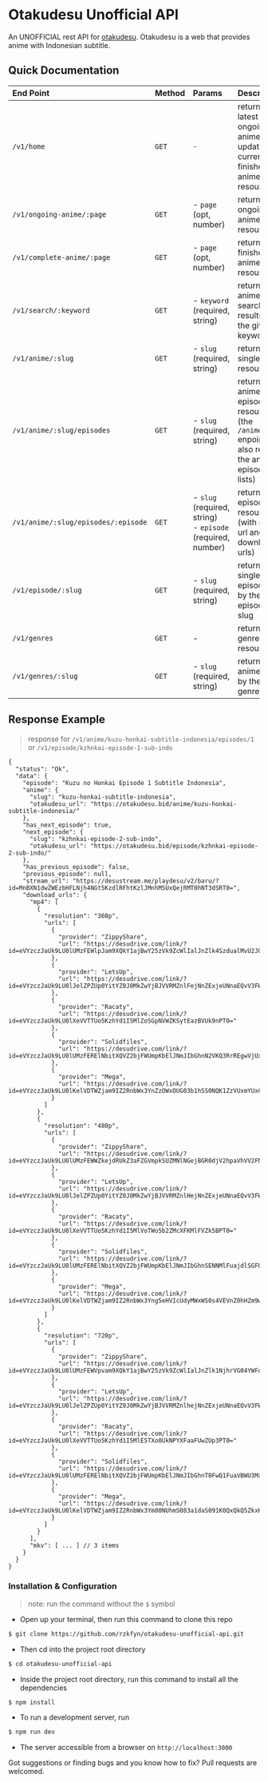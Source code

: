 # Otakudesu Unofficial API

An UNOFFICIAL rest API for [otakudesu](https://otakudesu.lol). Otakudesu is a web that provides anime with Indonesian subtitle.

## Quick Documentation 

| End Point | Method | Params | Description | Example |
| :-- | :-- | :-- | :-- | :-- |
| `/v1/home` | `GET` | `-`  | returns latest ongoing anime update & currently finished anime resources | [`/v1/home`](https://dinzz-anime-api.vercel.app/v1/home) |
| `/v1/ongoing-anime/:page` | `GET` | - `page` (opt, number) | returns ongoing anime resources | [`/v1/ongoing-anime`](https://dinzz-anime-api.vercel.app/v1/ongoing-anime) |
| `/v1/complete-anime/:page` | `GET` | - `page` (opt, number)  | returns finished anime resources | [`/v1/complete-anime/10`](https://dinzz-anime-api.vercel.app/v1/complete-anime/10) |
| `/v1/search/:keyword` | `GET` | - `keyword` (required, string)  | returns anime search results from the given keyword | [`/v1/search/Hibike Euphonium`](https://dinzz-anime-api.vercel.app/v1/search/Hibike%20Euphonium) |
| `/v1/anime/:slug` | `GET` | - `slug` (required, string)  | returns single anime resource | [`/v1/anime/kuzu-honkai-subtitle-indonesia`](https://dinzz-anime-api.vercel.app/v1/anime/kuzu-honkai-subtitle-indonesia) |
| `/v1/anime/:slug/episodes` | `GET` | - `slug` (required, string)  | returns anime episode lists resource (the `/anime/:slug` enpoint's also return the anime episode lists) | [`/v1/anime/kuzu-honkai-subtitle-indonesia/episodes`](https://dinzz-anime-api.vercel.app/v1/anime/kuzu-honkai-subtitle-indonesia/episodes) |
| `/v1/anime/:slug/episodes/:episode` | `GET` | - `slug` (required, string) <br> - `episode` (required, number)  | returns episode resource (with stream url and download urls) | [`/v1/anime/kuzu-honkai-subtitle-indonesia/episodes/1`](https://dinzz-anime-api.vercel.app/v1/anime/kuzu-honkai-subtitle-indonesia/episodes/1) |
| `/v1/episode/:slug` | `GET` | - `slug` (required, string)  | returns single episode data by the episode's slug | [`/v1/episode/kzhnkai-episode-1-sub-indo`](https://dinzz-anime-api.vercel.app/v1/episode/kzhnkai-episode-1-sub-indo) |
| `/v1/genres` | `GET` | - | returns genre lists resource | [`/v1/genres`](https://dinzz-anime-api.vercel.app/v1/genres) |
| `/v1/genres/:slug` | `GET` | - `slug` (required, string)  | returns anime lists by the genre's slug | [`/v1/genres/sports`](https://dinzz-anime-api.vercel.app/v1/genres/sports) |

## Response Example
> response for `/v1/anime/kuzu-honkai-subtitle-indonesia/episodes/1` or `/v1/episode/kzhnkai-episode-1-sub-indo`  
```json5
{
  "status": "Ok",
  "data": {
    "episode": "Kuzu no Honkai Episode 1 Subtitle Indonesia",
    "anime": {
      "slug": "kuzu-honkai-subtitle-indonesia",
      "otakudesu_url": "https://otakudesu.bid/anime/kuzu-honkai-subtitle-indonesia/"
    },
    "has_next_episode": true,
    "next_episode": {
      "slug": "kzhnkai-episode-2-sub-indo",
      "otakudesu_url": "https://otakudesu.bid/episode/kzhnkai-episode-2-sub-indo/"
    },
    "has_previous_episode": false,
    "previous_episode": null,
    "stream_url": "https://desustream.me/playdesu/v2/baru/?id=MnBXN1dwZWEzbHFLNjh4NGt5KzdlRFhtKzlJMnhMSUxQejRMT0hNT3dSRT0=",
    "download_urls": {
      "mp4": [
        {
          "resolution": "360p",
          "urls": [
            {
              "provider": "ZippyShare",
              "url": "https://desudrive.com/link/?id=eVYzczJaUk9LU0lUMzFEWlpJam9XQkY1ajBwY25zVk9ZcWlIalJnZlk4SzdualMvU2J0T0tCd0k3OFZZdHNsWnpnPT0="
            },
            {
              "provider": "LetsUp",
              "url": "https://desudrive.com/link/?id=eVYzczJaUk9LU0lJelZPZUp0YitYZ0J0MkZwYjBJVVRMZnlFejNnZExjeUNnaEQvV3FWdmNnQVV5ODhZODVBRWs5bFdBbVMzYkw3NXBBPT0="
            },
            {
              "provider": "Racaty",
              "url": "https://desudrive.com/link/?id=eVYzczJaUk9LU0lXeVVTTUo5KzhYd1I5MlZoSGpNVWZKSytEazBVUk9nPT0="
            },
            {
              "provider": "Solidfiles",
              "url": "https://desudrive.com/link/?id=eVYzczJaUk9LU0lUMzFERElNbitXQVZ2bjFWUmpKbElJNmJIbGhnN2VKQ3RrREgwVjUxZGRpMVo="
            },
            {
              "provider": "Mega",
              "url": "https://desudrive.com/link/?id=eVYzczJaUk9LU0lKelVDTWZjam9IZ2RnbWx3YnZzOWxOUG03b1hSS0NQK1ZzVUxmYUxCOVRDMU13Y3RDa3R4TnhjTVFZVCsyRzZmNDQ5T2tOV3ZrY2QvMWd5aTd3K2FMUnc9PQ=="
            }
          ]
        },
        {
          "resolution": "480p",
          "urls": [
            {
              "provider": "ZippyShare",
              "url": "https://desudrive.com/link/?id=eVYzczJaUk9LU0lUMzFEWWZkejdRUkZ3aFZGVmpkSUZMNlNGejBGR0djV2hpaVhVV2FNTFlSTU41bzRlcXRCWQ=="
            },
            {
              "provider": "LetsUp",
              "url": "https://desudrive.com/link/?id=eVYzczJaUk9LU0lJelZPZUp0YitYZ0J0MkZwYjBJVVRMZnlHejNnZExjeUNnaEQvV3FWdmNnQVV5ODhZODVBRWs5bFJER1MzYkw3NXBBPT0="
            },
            {
              "provider": "Racaty",
              "url": "https://desudrive.com/link/?id=eVYzczJaUk9LU0lXeVVTTUo5KzhYd1I5MlVoTWo5b2ZMcXFKMlFVZk5BPT0="
            },
            {
              "provider": "Solidfiles",
              "url": "https://desudrive.com/link/?id=eVYzczJaUk9LU0lUMzFERElNbitXQVZ2bjFWUmpKbElJNmJIbGhnSENNMlFuajdlSGFOcFhRc3c="
            },
            {
              "provider": "Mega",
              "url": "https://desudrive.com/link/?id=eVYzczJaUk9LU0lKelVDTWZjam9IZ2RnbWx3Yng5eHVIcUdyMWxWS0s4VEVnZ0hHZm9wOE1EeFkxY1FEcVlnRTVMQXZjUVdkRWVXKzArdlVTRS9aYzlUNHNncW14ZnlBUnc9PQ=="
            }
          ]
        },
        {
          "resolution": "720p",
          "urls": [
            {
              "provider": "ZippyShare",
              "url": "https://desudrive.com/link/?id=eVYzczJaUk9LU0lUMzFEWVpvam9XQkY1ajBwY25zVk9ZcWlIalJnZlk1NjhrVG04YWFoS0tCd0k3OFZZdHNsWnpnPT0="
            },
            {
              "provider": "LetsUp",
              "url": "https://desudrive.com/link/?id=eVYzczJaUk9LU0lJelZPZUp0YitYZ0J0MkZwYjBJVVRMZnlhejNnZExjeUNnaEQvV3FWdmNnQVV5ODhZODVBRWs5bFNCbVMzYkw3NXBBPT0="
            },
            {
              "provider": "Racaty",
              "url": "https://desudrive.com/link/?id=eVYzczJaUk9LU0lXeVVTTUo5KzhYd1I5MlE5TXo0UkNPYXFaaFUwZUp3PT0="
            },
            {
              "provider": "Solidfiles",
              "url": "https://desudrive.com/link/?id=eVYzczJaUk9LU0lUMzFERElNbitXQVZ2bjFWUmpKbElJNmJIbGhnT0FwQ1FuaVBWU3MxcWFpc0Y="
            },
            {
              "provider": "Mega",
              "url": "https://desudrive.com/link/?id=eVYzczJaUk9LU0lKelVDTWZjam9IZ2RnbWx3Ym00NUhmS083a1daS091K0QxQkQ5ZkxKb0trZ3U5c1V4dU5odDZOWWRYaVNQS0pmOTMrRFhUMDdaVE5qSHZYK2k4WXVGSEE9PQ=="
            }
          ]
        }
      ],
      "mkv": [ ... ] // 3 items
    }
  }
}
```

### Installation & Configuration
> note: run the command without the `$` symbol

- Open up your terminal, then run this command to clone this repo
```bash
$ git clone https://github.com/rzkfyn/otakudesu-unofficial-api.git
```

- Then cd into the project root directory 
```bash
$ cd otakudesu-unofficial-api
```

- Inside the project root directory, run this command to install all the dependencies
```bash
$ npm install
``` 

- To run a development server, run
```bash
$ npm run dev
```
- The server accessible from a browser on `http://localhost:3000`

Got suggestions or finding bugs and you know how to fix? Pull requests are welcomed.
